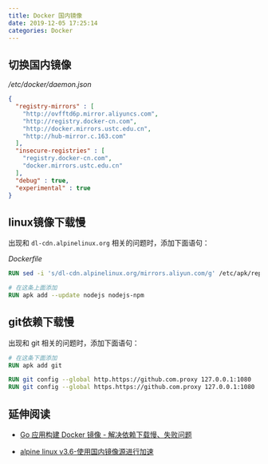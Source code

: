 ```yaml
---
title: Docker 国内镜像
date: 2019-12-05 17:25:14
categories: Docker
---
```


## 切换国内镜像

*/etc/docker/daemon.json*

```json
{
  "registry-mirrors" : [
    "http://ovfftd6p.mirror.aliyuncs.com",
    "http://registry.docker-cn.com",
    "http://docker.mirrors.ustc.edu.cn",
    "http://hub-mirror.c.163.com"
  ],
  "insecure-registries" : [
    "registry.docker-cn.com",
    "docker.mirrors.ustc.edu.cn"
  ],
  "debug" : true,
  "experimental" : true
}
```

## linux镜像下载慢

出现和 `dl-cdn.alpinelinux.org` 相关的问题时，添加下面语句：

*Dockerfile*

```dockerfile
RUN sed -i 's/dl-cdn.alpinelinux.org/mirrors.aliyun.com/g' /etc/apk/repositories

# 在这条上面添加
RUN apk add --update nodejs nodejs-npm
```

## git依赖下载慢

出现和 git 相关的问题时，添加下面语句：

```dockerfile
# 在这条下面添加
RUN apk add git

RUN git config --global http.https://github.com.proxy 127.0.0.1:1080
RUN git config --global https.https://github.com.proxy 127.0.0.1:1080
```

## 延伸阅读

- [Go 应用构建 Docker 镜像 - 解决依赖下载慢、失败问题](https://blog.csdn.net/u013360850/article/details/90602149)

- [alpine linux v3.6-使用国内镜像源进行加速](https://www.songma.com/news/txtlist_i29123v.html)





